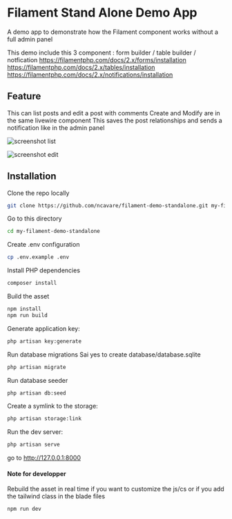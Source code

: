 # Filament Stand Alone Demo App

A demo app to demonstrate how the Filament component works without a full admin panel

This demo include this 3 component : form builder / table builder / notfication 
https://filamentphp.com/docs/2.x/forms/installation
https://filamentphp.com/docs/2.x/tables/installation
https://filamentphp.com/docs/2.x/notifications/installation

## Feature

This can list posts and edit a post with comments
Create and Modify are in the same livewire component
This saves the post relationships and sends a notification like in the admin panel

![screenshot list](./images/screen1.jpg)

![screenshot edit](./images/screen2.jpg)


## Installation

Clone the repo locally
```sh
git clone https://github.com/ncavare/filament-demo-standalone.git my-filament-demo-standalone
```

Go to this directory
```sh
cd my-filament-demo-standalone
```

Create .env configuration
```sh
cp .env.example .env
```

Install PHP dependencies
```sh
composer install
```

Build the asset
```sh
npm install
npm run build
```

Generate application key:
```sh
php artisan key:generate
```

Run database migrations
Sai yes to create database/database.sqlite
```sh
php artisan migrate
```

Run database seeder
```sh
php artisan db:seed
```

Create a symlink to the storage:
```sh
php artisan storage:link
```

Run the dev server:
```sh
php artisan serve
```

go to http://127.0.0.1:8000


#### Note for developper
Rebuild the asset in real time if you want to customize the js/cs or if you add the tailwind class in the blade files
```sh
npm run dev
```
